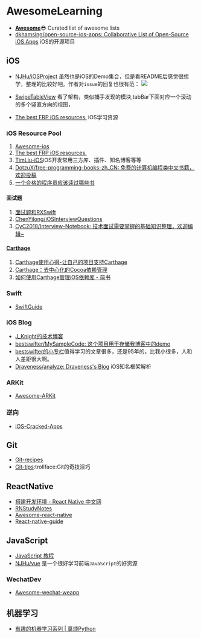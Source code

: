 
# AwesomeLearning

* **[Awesome](https://github.com/sindresorhus/awesome)**😎 Curated list of awesome lists
* [dkhamsing/open-source-ios-apps: Collaborative List of Open-Source iOS Apps](https://github.com/dkhamsing/open-source-ios-apps#spritekit) iOS的开源项目

## iOS 

* [NJHu/iOSProject](https://github.com/NJHu/iOSProject) 虽然也是iOS的Demo集合，但是看README后感觉很想学，整理的比较好吧。作者对`issue`的回复也很有范：
![](http://oc98nass3.bkt.clouddn.com/15210858045247.jpg)

* [SwipeTableView](https://github.com/Roylee-ML/SwipeTableView) 看了架构，类似捕手发现的模块,tabBar下面对应一个滚动的多个竖直方向的视图，
* [The best FRP iOS resources.](https://gist.github.com/JaviLorbada/4a7bd6129275ebefd5a6) iOS学习资源

### iOS Resource Pool

1. [Awesome-ios](https://github.com/vsouza/awesome-ios)
2. [The best FRP iOS resources.](https://gist.github.com/JaviLorbada/4a7bd6129275ebefd5a6)
3. [TimLiu-iOS](https://github.com/Tim9Liu9/TimLiu-iOS)iOS开发常用三方库、插件、知名博客等等
4. [DotzuX/free-programming-books-zh_CN: 免费的计算机编程类中文书籍，欢迎投稿](https://github.com/DotzuX/free-programming-books-zh_CN)
5. [一个合格的程序员应该读过哪些书](http://justjavac.com/other/2012/05/15/qualified-programmer-should-read-what-books.html)

#### 面试题

1. [面试题和RXSwift](https://www.jianshu.com/nb/22809430)
2. [ChenYilong/iOSInterviewQuestions](https://github.com/ChenYilong/iOSInterviewQuestions/blob/master/01%E3%80%8A%E6%8B%9B%E8%81%98%E4%B8%80%E4%B8%AA%E9%9D%A0%E8%B0%B1%E7%9A%84iOS%E3%80%8B%E9%9D%A2%E8%AF%95%E9%A2%98%E5%8F%82%E8%80%83%E7%AD%94%E6%A1%88/%E3%80%8A%E6%8B%9B%E8%81%98%E4%B8%80%E4%B8%AA%E9%9D%A0%E8%B0%B1%E7%9A%84iOS%E3%80%8B%E9%9D%A2%E8%AF%95%E9%A2%98%E5%8F%82%E8%80%83%E7%AD%94%E6%A1%88%EF%BC%88%E4%B8%8A%EF%BC%89.md#16-objc%E4%B8%AD%E5%90%91%E4%B8%80%E4%B8%AAnil%E5%AF%B9%E8%B1%A1%E5%8F%91%E9%80%81%E6%B6%88%E6%81%AF%E5%B0%86%E4%BC%9A%E5%8F%91%E7%94%9F%E4%BB%80%E4%B9%88)
3. [CyC2018/Interview-Notebook: 技术面试需要掌握的基础知识整理，欢迎编辑~](https://github.com/CyC2018/Interview-Notebook)

#### [Carthage](https://github.com/Carthage/Carthage#adding-frameworks-to-an-application)

1. [Carthage使用心得-让自己的项目支持Carthage](https://www.jianshu.com/p/bf263c596538)
2. [Carthage：去中心化的Cocoa依赖管理](http://www.cocoachina.com/ios/20141204/10528.html)
3. [如何使用Carthage管理iOS依赖库 - 简书](https://www.jianshu.com/p/5ccde5f22a17)
### Swift 

* [SwiftGuide](https://github.com/ipader/SwiftGuide)

### iOS Blog

* [J_Knight的技术博客](https://knightsj.github.io/)
* [bestswifter/MySampleCode: 这个项目用于存储我博客中的demo](https://github.com/bestswifter/MySampleCode)
* [bestswifter的小专栏](https://xiaozhuanlan.com/bestswifter)值得学习的文章很多，还是95年的，比我小很多，人和人差距很大啊。
* [Draveness/analyze: Draveness's Blog](https://github.com/Draveness/analyze)  iOS知名框架解析

### ARKit

* [Awesome-ARKit](https://github.com/olucurious/Awesome-ARKit)

###  逆向

* [iOS-Cracked-Apps](https://github.com/aozhimin/iOS-Cracked-Apps)

## Git

* [Git-recipes](https://github.com/geeeeeeeeek/git-recipes)
* [Git-tips](https://github.com/521xueweihan/git-tips):trollface:Git的奇技淫巧


## ReactNative

* [搭建开发环境 - React Native 中文网](https://reactnative.cn/docs/0.41/getting-started.html#content)
* [RNStudyNotes](https://github.com/crazycodeboy/RNStudyNotes)
* [Awesome-react-native](https://github.com/jondot/awesome-react-native)
* [React-native-guide](https://github.com/reactnativecn/react-native-guide)

## JavaScript

* [JavaScript 教程](http://www.runoob.com/js/js-tutorial.html)
* [NJHu/vue](https://github.com/NJHu/vue) 是一个很好学习前端`JavaScript`的好资源

### WechatDev

* [Awesome-wechat-weapp](https://github.com/justjavac/awesome-wechat-weapp)

## 机器学习

* [有趣的机器学习系列 | 莫烦Python](https://morvanzhou.github.io/tutorials/machine-learning/ML-intro/)


